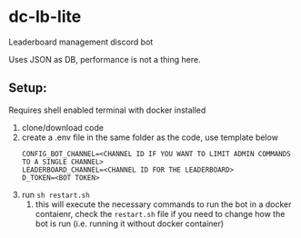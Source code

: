 # dc-lb-lite

Leaderboard management discord bot

Uses JSON as DB, performance is not a thing here.

## Setup:

Requires shell enabled terminal with docker installed

1. clone/download code
2. create a .env file in the same folder as the code, use template below
	```env
	CONFIG_BOT_CHANNEL=<CHANNEL ID IF YOU WANT TO LIMIT ADMIN COMMANDS TO A SINGLE CHANNEL>
	LEADERBOARD_CHANNEL=<CHANNEL ID FOR THE LEADERBOARD>
	D_TOKEN=<BOT TOKEN>
	```
3. run `sh restart.sh`
   1. this will execute the necessary commands to run the bot in a docker contaienr, check the `restart.sh` file if you need to change how the bot is run (i.e. running it without docker container)